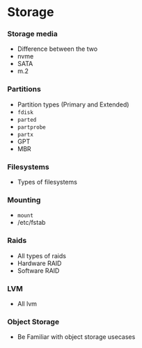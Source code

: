 # Storage


### Storage media
- Difference between the two
- nvme
- SATA
- m.2

### Partitions
- Partition types (Primary and Extended)
- `fdisk`
- `parted`
- `partprobe`
- `partx`
- GPT
- MBR

### Filesystems
- Types of filesystems


### Mounting
- `mount`
- /etc/fstab

### Raids
- All types of raids
- Hardware RAID
- Software RAID

### LVM
- All lvm

### Object Storage
- Be Familiar with object storage usecases

